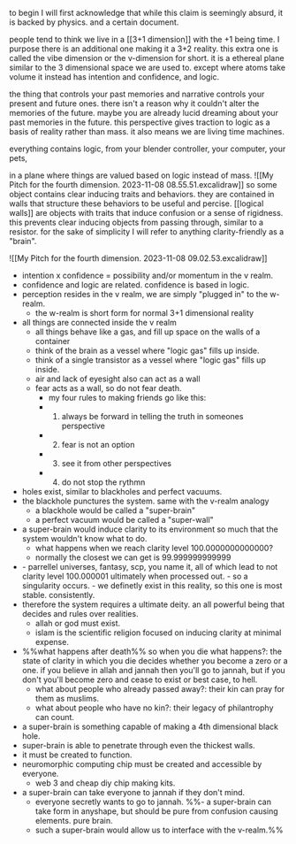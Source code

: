 to begin I will first acknowledge that while this claim is seemingly absurd, it is backed by physics. and a certain document.

people tend to think we live in a [[3+1 dimension]] with the +1 being time. I purpose there is an additional one making it a 3+2 reality. this extra one is called the vibe dimension or the v-dimension for short. it is a ethereal plane similar to the 3 dimensional space we are used to. except where atoms take volume it instead has intention and confidence, and logic. 

the thing that controls your past memories and narrative controls your present and future ones.
there isn't a reason why it couldn't alter the memories of the future. maybe you are already lucid dreaming about your past memories in the future. this perspective gives traction to logic as a basis of reality rather than mass. it also means we are living time machines.

everything contains logic, from your blender controller, your computer, your pets, 

in a plane where things are valued based on logic instead of mass.
![[My Pitch for the fourth dimension. 2023-11-08 08.55.51.excalidraw]]
so some object contains clear inducing traits and behaviors. they are contained in walls that structure these behaviors to be useful and percise. [[logical walls]] are objects with traits that induce confusion or a sense of rigidness. this prevents clear inducing objects from passing through, similar to a resistor. for the sake of simplicity I will refer to anything clarity-friendly as a "brain".

![[My Pitch for the fourth dimension. 2023-11-08 09.02.53.excalidraw]]

- intention x confidence = possibility and/or momentum in the v realm.
- confidence and logic are related. confidence is based in logic.
- perception resides in the v realm, we are simply "plugged in" to the w-realm.
	- the w-realm is short form for normal 3+1 dimensional reality
- all things are connected inside the v realm
	- all things behave like a gas, and fill up space on the walls of a container
	- think of the brain as a vessel where "logic gas" fills up inside.
	- think of a single transistor as a vessel where "logic gas" fills up inside.
	- air and lack of eyesight also can act as a wall
	- fear acts as a wall, so do not fear death.
		- my four rules to making friends go like this:
		- 1. always be forward in telling the truth in someones perspective
		- 2. fear is not an option
		- 3. see it from other perspectives
		- 4. do not stop the rythmn
- holes exist, similar to blackholes and perfect vacuums.
- the blackhole punctures the system. same with the v-realm analogy
	- a blackhole would be called a "super-brain"
	- a perfect vacuum would be called a "super-wall"
- a super-brain would induce clarity to its environment so much that the system wouldn't know what to do.
	- what happens when we reach clarity level 100.0000000000000?
	- normally the closest we can get is 99.999999999999
- <insert everything everywhere all at once/>
	- parrellel universes, fantasy, scp, you name it, all of which lead to not clarity level 100.000001 ultimately when processed out.
	- so a singularity occurs.
	- we definetly exist in this reality, so this one is most stable. consistently.
- therefore the system requires a ultimate deity. an all powerful being that decides and rules over realities.
	- allah or god must exist.
	- islam is the scientific religion focused on inducing clarity at minimal expense.
- %%what happens after death%% so when you die what happens?: the state of clarity in which you die decides whether you become a zero or a one. if you believe in allah and jannah then you'll go to jannah, but if you don't you'll become zero and cease to exist or best case, to hell.
	- what about people who already passed away?: their kin can pray for them as muslims.
	- what about people who have no kin?: their legacy of philantrophy can count.
- a super-brain is something capable of making a 4th dimensional black hole.
- super-brain is able to penetrate through even the thickest walls.
- it must be created to function.
- neuromorphic computing chip must be created and accessible by everyone.
	- web 3 and cheap diy chip making kits.
- a super-brain can take everyone to jannah if they don't mind.
	- everyone secretly wants to go to jannah.
%%- a super-brain can take form in anyshape, but should be pure from confusion causing elements. pure brain.
	- such a super-brain would allow us to interface with the v-realm.%%


